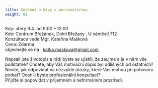 ```yaml
---
title: Setkání u kávy s personalistou
weight: 81
---
```

Kdy: úterý 9.4. od 9:00 – 12:00\
Kde: Centrum Břežánek, Dolní Břežany , U náměstí 712\
Konzultace vede Mgr. Kateřina Mašková\
Cena: Zdarma\
objednejte se na :  katka.maskova@gmail.com

Napsali jste životopis a rádi byste se ujistili, že zaujme a je v něm vše podstatné? Chcete, aby Váš motivační dopis byl odlišných od ostatních? Nevíte, jak odpovídat na nezvyklé otázky, které Vás mohou při pohovoru potkat? Ocenili byste profesionální konzultaci?\
Přijďte si popovídat v příjemném a neformálním prostředí.
